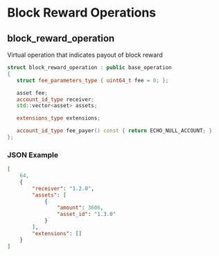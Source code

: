 # Block Reward Operations

## block\_reward\_operation

Virtual operation that indicates payout of block reward

```cpp
struct block_reward_operation : public base_operation
{
   struct fee_parameters_type { uint64_t fee = 0; };

   asset fee;
   account_id_type receiver;
   std::vector<asset> assets;

   extensions_type extensions;

   account_id_type fee_payer() const { return ECHO_NULL_ACCOUNT; }
};
```

### JSON Example

```json
[
    64,
    {
        "receiver": "1.2.0",
        "assets": [
            {
                "amount": 3606,
                "asset_id": "1.3.0"
            }
        ],
        "extensions": []
    }
]
```